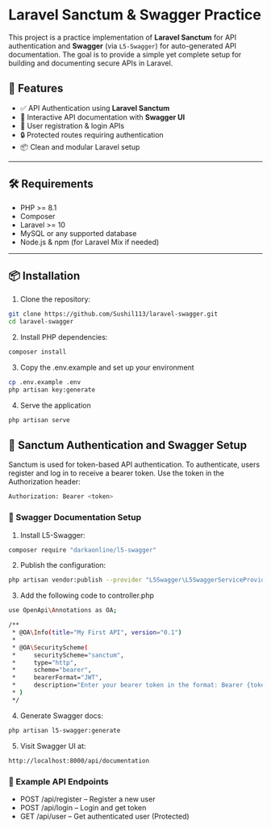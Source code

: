 # Laravel Sanctum & Swagger Practice

This project is a practice implementation of **Laravel Sanctum** for API authentication and **Swagger** (via `L5-Swagger`) for auto-generated API documentation. The goal is to provide a simple yet complete setup for building and documenting secure APIs in Laravel.

## 🚀 Features

- ✅ API Authentication using **Laravel Sanctum**
- 📘 Interactive API documentation with **Swagger UI**
- 👤 User registration & login APIs
- 🔒 Protected routes requiring authentication
- 📦 Clean and modular Laravel setup

---

## 🛠️ Requirements

- PHP >= 8.1
- Composer
- Laravel >= 10
- MySQL or any supported database
- Node.js & npm (for Laravel Mix if needed)

---

## 📦 Installation

1. Clone the repository:

```bash
git clone https://github.com/Sushil113/laravel-swagger.git
cd laravel-swagger
```

2. Install PHP dependencies:

```bash
composer install
```

3. Copy the .env.example and set up your environment

```bash
cp .env.example .env
php artisan key:generate
```

4. Serve the application

```bash
php artisan serve
```

## 🔐 Sanctum Authentication and Swagger Setup

Sanctum is used for token-based API authentication.
To authenticate, users register and log in to receive a bearer token.
Use the token in the Authorization header:

```bash
Authorization: Bearer <token>
```

### 📘 Swagger Documentation Setup

1. Install L5-Swagger:

```bash
composer require "darkaonline/l5-swagger"
```
2. Publish the configuration:

```bash
php artisan vendor:publish --provider "L5Swagger\L5SwaggerServiceProvider"
```

3. Add the following code to controller.php
```bash
use OpenApi\Annotations as OA;

/**
 * @OA\Info(title="My First API", version="0.1")
 *
 * @OA\SecurityScheme(
 *     securityScheme="sanctum",
 *     type="http",
 *     scheme="bearer",
 *     bearerFormat="JWT",
 *     description="Enter your bearer token in the format: Bearer {token}"
 * )
 */
```

4. Generate Swagger docs:

```bash
php artisan l5-swagger:generate
```

5. Visit Swagger UI at:

```bash
http://localhost:8000/api/documentation
```

### 📄 Example API Endpoints

- POST /api/register – Register a new user
- POST /api/login – Login and get token
- GET /api/user – Get authenticated user (Protected)
